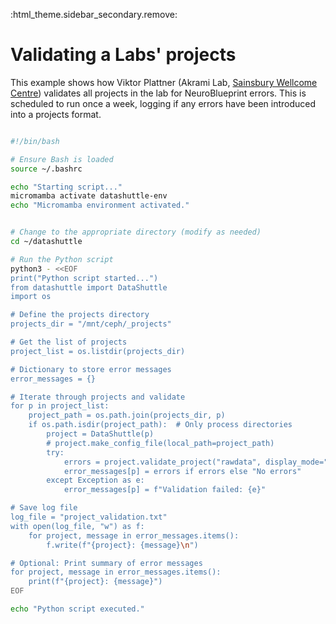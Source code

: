 :html_theme.sidebar_secondary.remove:

# Validating a Labs' projects

This example shows how Viktor Plattner (Akrami Lab, [Sainsbury Wellcome Centre](https://www.sainsburywellcome.org/web/)) validates
all projects in the lab for NeuroBlueprint errors. This is scheduled to run once a week,
logging if any errors have been introduced into a projects format.


```bash

#!/bin/bash

# Ensure Bash is loaded
source ~/.bashrc

echo "Starting script..."
micromamba activate datashuttle-env
echo "Micromamba environment activated."


# Change to the appropriate directory (modify as needed)
cd ~/datashuttle

# Run the Python script
python3 - <<EOF
print("Python script started...")
from datashuttle import DataShuttle
import os

# Define the projects directory
projects_dir = "/mnt/ceph/_projects"

# Get the list of projects
project_list = os.listdir(projects_dir)

# Dictionary to store error messages
error_messages = {}

# Iterate through projects and validate
for p in project_list:
    project_path = os.path.join(projects_dir, p)
    if os.path.isdir(project_path):  # Only process directories
        project = DataShuttle(p)
        # project.make_config_file(local_path=project_path)
        try:
            errors = project.validate_project("rawdata", display_mode="print", strict_mode=True)
            error_messages[p] = errors if errors else "No errors"
        except Exception as e:
            error_messages[p] = f"Validation failed: {e}"

# Save log file
log_file = "project_validation.txt"
with open(log_file, "w") as f:
    for project, message in error_messages.items():
        f.write(f"{project}: {message}\n")

# Optional: Print summary of error messages
for project, message in error_messages.items():
    print(f"{project}: {message}")
EOF

echo "Python script executed."
```
